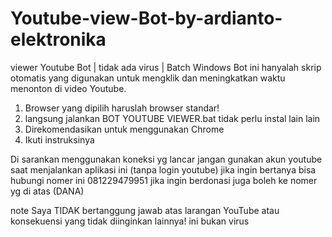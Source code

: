 # Youtube-view-Bot-by-ardianto-elektronika

viewer Youtube Bot | tidak ada virus | Batch Windows
Bot ini hanyalah skrip otomatis yang digunakan untuk mengklik dan meningkatkan waktu menonton di video Youtube.

1. Browser yang dipilih haruslah browser standar!
2. langsung jalankan BOT YOUTUBE VIEWER.bat tidak perlu instal lain lain
3. Direkomendasikan untuk menggunakan Chrome
4. Ikuti instruksinya

Di sarankan menggunakan koneksi yg lancar
jangan gunakan akun youtube saat menjalankan aplikasi ini (tanpa login youtube)
jika ingin bertanya bisa hubungi nomer ini
081229479951
jika ingin berdonasi juga boleh ke nomer yg di atas (DANA)


note
Saya TIDAK bertanggung jawab atas larangan YouTube atau konsekuensi yang tidak diinginkan lainnya!
ini bukan virus
